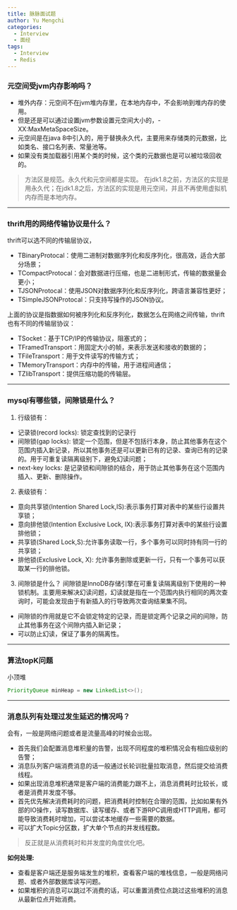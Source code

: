 ```yaml
---
title: 脉脉面试题
author: Yu Mengchi
categories:
  - Interview
  - 面经
tags:
  - Interview
  - Redis
---
```

  
### 元空间受jvm内存影响吗？
- 堆外内存：元空间不在jvm堆内存里，在本地内存中，不会影响到堆内存的使用。
- 但是还是可以通过设置jvm参数设置元空间大小的，-XX:MaxMetaSpaceSize。
- 元空间是在java 8中引入的，用于替换永久代，主要用来存储类的元数据，比如类名、接口名列表、常量池等。
- 如果没有类加载器引用某个类的时候，这个类的元数据也是可以被垃圾回收的。

> 方法区是规范。永久代和元空间都是实现。 
> 在jdk1.8之前，方法区的实现是用永久代；在jdk1.8之后，方法区的实现是用元空间，并且不再使用虚拟机内存而是本地内存。

---
### thrift用的网络传输协议是什么？
thrift可以选不同的传输层协议，
- TBinaryProtocal：使用二进制对数据序列化和反序列化，很高效，适合大部分场景；
- TCompactProtocal：会对数据进行压缩，也是二进制形式，传输的数据量会更小；
- TJSONProtocal：使用JSON对数据序列化和反序列化，跨语言兼容性更好；
- TSimpleJSONProtocal：只支持写操作的JSON协议。

上面的协议是指数据如何被序列化和反序列化，数据怎么在网络之间传输，thrift也有不同的传输层协议：
- TSocket：基于TCP/IP的传输协议，阻塞式的；
- TFramedTransport：用固定大小的帧，来表示发送和接收的数据的；
- TFileTransport：用于文件读写的传输方式；
- TMemoryTransport：内存中的传输，用于进程间通信；
- TZlibTransport：提供压缩功能的传输层。

---
### mysql有哪些锁，间隙锁是什么？
1. 行级锁有：
 - 记录锁(record locks): 锁定查找到的记录行
 - 间隙锁(gap locks): 锁定一个范围，但是不包括行本身，防止其他事务在这个范围内插入新记录，所以其他事务还是可以更新已有的记录、查询已有的记录的。用于可重复读隔离级别下，避免幻读问题；
 - next-key locks: 是记录锁和间隙锁的结合，用于防止其他事务在这个范围内插入、更新、删除操作。

2. 表级锁有：
 - 意向共享锁(Intention Shared Lock,IS):表示事务打算对表中的某些行设置共享锁；
 - 意向排他锁(Intention Exclusive Lock, IX):表示事务打算对表中的某些行设置排他锁；
 - 共享锁(Shared Lock,S):允许事务读取一行，多个事务可以同时持有同一行的共享锁；
 - 排他锁(Exclusive Lock, X): 允许事务删除或更新一行，只有一个事务可以获取某一行的排他锁。

3. 间隙锁是什么？
间隙锁是InnoDB存储引擎在可重复读隔离级别下使用的一种锁机制。主要用来解决幻读问题，幻读就是指在一个范围内执行相同的两次查询时，可能会发现由于有新插入的行导致两次查询结果集不同。
- 间隙锁的作用就是它不会锁定特定的记录，而是锁定两个记录之间的间隙，防止其他事务在这个间隙内插入新记录；
- 可以防止幻读，保证了事务的隔离性。

---
### 算法topK问题

小顶堆
```java
PriorityQueue minHeap = new LinkedList<>();
```

---
### 消息队列有处理过发生延迟的情况吗？
会有，一般是网络问题或者是流量高峰的时候会出现。

- 首先我们会配置消息堆积量的告警，出现不同程度的堆积情况会有相应级别的告警；
- 消息队列客户端消费消息的话一般通过长轮训批量拉取消息，然后提交给消费线程。
- 如果出现消息堆积通常是客户端的消费能力跟不上，消息消费耗时比较长，或者是消费并发度不够。
- 首先优先解决消费耗时的问题，把消费耗时控制在合理的范围，比如如果有外部的IO操作，读写数据库、读写缓存、或者下游RPC调用或HTTP调用，都可能导致消费耗时增加，可以尝试本地缓存一些需要的数据。
- 可以扩大Topic分区数，扩大单个节点的并发线程数。

> 反正就是从消费耗时和并发度的角度优化吧。


**如何处理:**
- 查看是客户端还是服务端发生的堆积，查看客户端的堆栈信息，一般是网络问题、或者外部数据库读写问题。
- 如果堆积的消息可以跳过不消费的话，可以重置消费位点跳过这些堆积的消息从最新位点开始消费。

